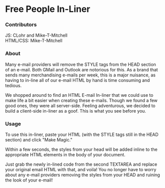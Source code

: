 # Free People In-Liner
### Contributors
JS: CLohr and Mike-T-Mitchell  
HTML/CSS: Mike-T-Mitchell 


           
### About
Many e-mail providers will remove the STYLE tags from the HEAD section of an e-mail. Both GMail and Outlook are notorious for this. As a brand that sends many merchandising e-mails per week, this is a major nuisance, as having to in-line all of our e-mail HTML by hand is time consuming and tedious.

We shopped around to find an HTML E-mail In-liner that we could use to make life a bit easier when creating these e-mails. Though we found a few good ones, they were all server-side. Feeling adventurous, we decided to build a client-side in-liner as a goof. This is what you see before you.

### Usage
To use this in-liner, paste your HTML (with the STYLE tags still in the HEAD section) and click "Make Magic." 

Within a few seconds, the styles from your head will be added inline to the appropriate HTML elements in the body of your document. 

Just grab the newly in-lined code from the second TEXTAREA and replace your original email HTML with that, and voila! You no longer have to worry about any e-mail providers removing the styles from your HEAD and ruining the look of your e-mail!
